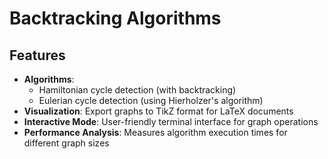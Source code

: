 # Backtracking Algorithms

## Features

- **Algorithms**:
  - Hamiltonian cycle detection (with backtracking)
  - Eulerian cycle detection (using Hierholzer's algorithm)
- **Visualization**: Export graphs to TikZ format for LaTeX documents
- **Interactive Mode**: User-friendly terminal interface for graph operations
- **Performance Analysis**: Measures algorithm execution times for different graph sizes
